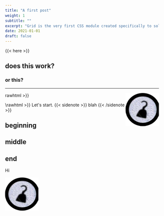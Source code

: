 ```yaml
---
title: "A first post"
weight: 1
subtitle: ""
excerpt: "Grid is the very first CSS module created specifically to solve the layout problems we’ve all been hacking our way around for as long as we’ve been making websites."
date: 2021-01-01
draft: false
---
```


{{< here >}}


## does this work?

### or this?

---
  rawhtml >}}
 <img style="float: right;" class="alignright" src="/images/hook.png">
 

  
 
  \rawhtml >}}
Let's start.
 {{< sidenote >}}
  blah
{{< /sidenote >}}
## beginning


## middle

 
## end 
<aside class="page-sidebar" role="complementary">
                         
 


 Hi
</aside>


![your_img](/images/hook.png#floatright)
